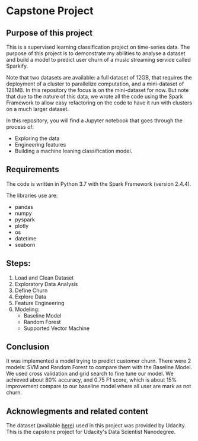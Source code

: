 # Capstone Project

## Purpose of this project

This is a supervised learning classification project on time-series data. The purpose of this project is to demonstrate my abilities to analyse a dataset and build a model to predict user churn of a music streaming service called Sparkify.

Note that two datasets are available: a full dataset of 12GB, that requires the deployment of a cluster to parallelize computation, and a mini-dataset of 128MB. In this repository the focus is on the mini-dataset for now. But note that due to the nature of this data, we wrote all the code using the Spark Framework to allow easy refactoring on the code to have it run with clusters on a much larger dataset.

In this repository, you will find a Jupyter notebook that goes through the process of:

- Exploring the data
- Engineering features
- Building a machine leaning classification model.


## Requirements
The code is written in Python 3.7 with the Spark Framework (version 2.4.4).

The libraries use are:

- pandas
- numpy
- pyspark
- plotly
- os
- datetime
- seaborn

## Steps:

1. Load and Clean Dataset
2. Exploratory Data Analysis
3. Define Churn
4. Explore Data
5. Feature Engineering
6. Modeling:
    - Baseline Model
    - Random Forest
    - Supported Vector Machine

## Conclusion
It was implemented a model trying to predict customer churn. There were 2 models: SVM and Random Forest to compare them with the Baseline Model.
We used cross validation and grid search to fine tune our model. We achieved about 80% accuracy, and 0.75 F1 score, which is about 15% improvement compare to our baseline model where all user are mark as not churn.

## Acknowlegments and related content
The dataset (available [here](https://eu-west-2.signin.aws.amazon.com/oauth?SignatureVersion=4&X-Amz-Algorithm=AWS4-HMAC-SHA256&X-Amz-Credential=AKIAJEABXKD7P4LVZGHQ&X-Amz-Date=2021-02-23T15%3A43%3A23.620Z&X-Amz-Signature=398d45afdaa928bf9093a601587ec77947875a2c844a42022bc7f3f7f27f3d74&X-Amz-SignedHeaders=host&client_id=arn%3Aaws%3Aiam%3A%3A015428540659%3Auser%2Fs3&code_challenge=3g5SMbIsZKu1-LulNdaOIhwBwD3Us3uPlC_AsPo7UgE&code_challenge_method=SHA-256&redirect_uri=https%3A%2F%2Fs3.console.aws.amazon.com%2Fs3%2Fbuckets%2Fudacity-dsnd%2Fsparkify%2F%3Fregion%3Deu-west-3%26state%3DhashArgs%2523%26tab%3Doverview%26isauthcode%3Dtrue&region=eu-west-3&response_type=code&state=hashArgs%23&tab=overview)) used in this project was provided by Udacity. This is the capstone project for Udacity's Data Scientist Nanodegree.
